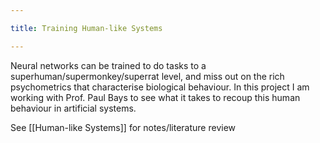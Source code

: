 ```yaml
---

title: Training Human-like Systems

---
```


Neural networks can be trained to do tasks to a superhuman/supermonkey/superrat level, and miss out on the rich psychometrics that characterise biological behaviour. In this project I am working with Prof. Paul Bays to see what it takes to recoup this human behaviour in artificial systems.

See [[Human-like Systems]] for notes/literature review
